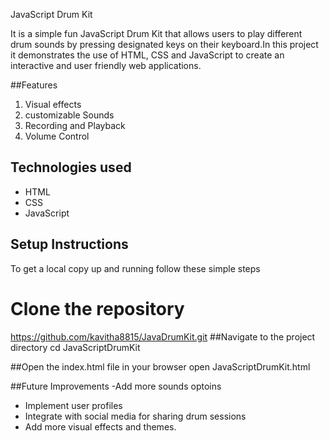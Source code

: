 JavaScript Drum Kit

It is a simple fun JavaScript Drum Kit that allows users to play different drum sounds by pressing designated keys on their keyboard.In this project it demonstrates the use of HTML, CSS and JavaScript to create an interactive and user friendly web applications.

##Features

 1. Visual effects
 2. customizable Sounds
 3. Recording and Playback
 4. Volume Control

## Technologies used

- HTML
- CSS
- JavaScript

## Setup Instructions
To get a local copy up and running follow these simple steps
 # Clone the repository
 https://github.com/kavitha8815/JavaDrumKit.git
##Navigate to the project directory
cd JavaScriptDrumKit

##Open the index.html file in your browser
open JavaScriptDrumKit.html

##Future Improvements
-Add more sounds optoins
- Implement user profiles
- Integrate with social media for sharing drum sessions
- Add more visual effects and themes.

